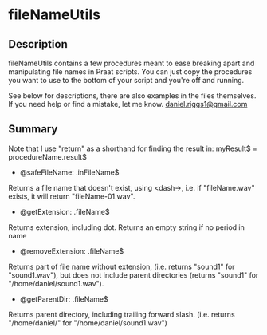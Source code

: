 fileNameUtils
====

Description
-----------

fileNameUtils contains a few procedures meant to ease breaking apart and
manipulating file names in Praat scripts. You can just copy the procedures 
you want to use to the bottom of your script and you're off and running. 

See below for descriptions, there are also examples
in the files themselves. If you need help or find a mistake, 
let me know. daniel.riggs1@gmail.com

Summary
-------

Note that I use "return" as a shorthand for finding the result in: 
   myResult$ = procedureName.result$

* @safeFileName: .inFileName$

Returns a file name that doesn't exist, using <dash-<zeroPaddedNumber>>, i.e.
if "fileName.wav" exists, it will return "fileName-01.wav".

* @getExtension: .fileName$

Returns extension, including dot. Returns an empty string if no period in name

* @removeExtension: .fileName$

Returns part of file name without extension, (i.e. returns "sound1" for "sound1.wav"),
but does not include parent directories (returns "sound1" for "/home/daniel/sound1.wav").

* @getParentDir: .fileName$

Returns parent directory, including trailing forward slash. (i.e. returns "/home/daniel/" for 
"/home/daniel/sound1.wav")
